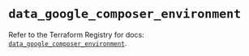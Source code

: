 # `data_google_composer_environment`

Refer to the Terraform Registry for docs: [`data_google_composer_environment`](https://registry.terraform.io/providers/hashicorp/google/6.38.0/docs/data-sources/composer_environment).
